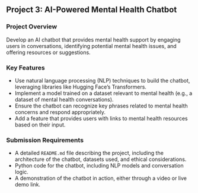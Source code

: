 ## Project 3: AI-Powered Mental Health Chatbot

### Project Overview
Develop an AI chatbot that provides mental health support by engaging users in conversations, identifying potential mental health issues, and offering resources or suggestions.

### Key Features
- Use natural language processing (NLP) techniques to build the chatbot, leveraging libraries like Hugging Face’s Transformers.
- Implement a model trained on a dataset relevant to mental health (e.g., a dataset of mental health conversations).
- Ensure the chatbot can recognize key phrases related to mental health concerns and respond appropriately.
- Add a feature that provides users with links to mental health resources based on their input.

### Submission Requirements
- A detailed `README.md` file describing the project, including the architecture of the chatbot, datasets used, and ethical considerations.
- Python code for the chatbot, including NLP models and conversation logic.
- A demonstration of the chatbot in action, either through a video or live demo link.